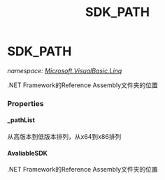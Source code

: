 ﻿---
title: SDK_PATH
---

# SDK_PATH
_namespace: [Microsoft.VisualBasic.Linq](N-Microsoft.VisualBasic.Linq.html)_

.NET Framework的Reference Assembly文件夹的位置




### Properties

#### _pathList
从高版本到低版本排列，从x64到x86排列
#### AvaliableSDK
.NET Framework的Reference Assembly文件夹的位置
